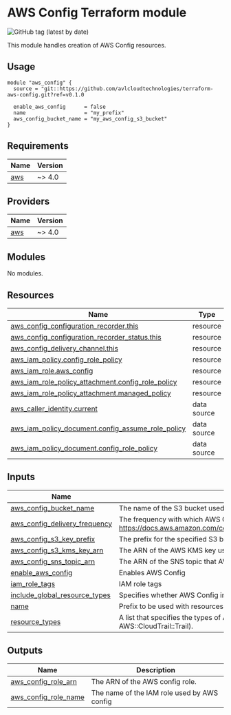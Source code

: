 # AWS Config Terraform module
![GitHub tag (latest by date)](https://img.shields.io/github/v/tag/avlcloudtechnologies/terraform-aws-config)

This module handles creation of AWS Config resources.

## Usage


```hcl
module "aws_config" {
  source = "git::https://github.com/avlcloudtechnologies/terraform-aws-config.git?ref=v0.1.0

  enable_aws_config      = false
  name                   = "my_prefix"
  aws_config_bucket_name = "my_aws_config_s3_bucket"
}
```

<!-- BEGINNING OF PRE-COMMIT-TERRAFORM DOCS HOOK -->
## Requirements

| Name | Version |
|------|---------|
| <a name="requirement_aws"></a> [aws](#requirement\_aws) | ~> 4.0 |

## Providers

| Name | Version |
|------|---------|
| <a name="provider_aws"></a> [aws](#provider\_aws) | ~> 4.0 |

## Modules

No modules.

## Resources

| Name | Type |
|------|------|
| [aws_config_configuration_recorder.this](https://registry.terraform.io/providers/hashicorp/aws/latest/docs/resources/config_configuration_recorder) | resource |
| [aws_config_configuration_recorder_status.this](https://registry.terraform.io/providers/hashicorp/aws/latest/docs/resources/config_configuration_recorder_status) | resource |
| [aws_config_delivery_channel.this](https://registry.terraform.io/providers/hashicorp/aws/latest/docs/resources/config_delivery_channel) | resource |
| [aws_iam_policy.config_role_policy](https://registry.terraform.io/providers/hashicorp/aws/latest/docs/resources/iam_policy) | resource |
| [aws_iam_role.aws_config](https://registry.terraform.io/providers/hashicorp/aws/latest/docs/resources/iam_role) | resource |
| [aws_iam_role_policy_attachment.config_role_policy](https://registry.terraform.io/providers/hashicorp/aws/latest/docs/resources/iam_role_policy_attachment) | resource |
| [aws_iam_role_policy_attachment.managed_policy](https://registry.terraform.io/providers/hashicorp/aws/latest/docs/resources/iam_role_policy_attachment) | resource |
| [aws_caller_identity.current](https://registry.terraform.io/providers/hashicorp/aws/latest/docs/data-sources/caller_identity) | data source |
| [aws_iam_policy_document.config_assume_role_policy](https://registry.terraform.io/providers/hashicorp/aws/latest/docs/data-sources/iam_policy_document) | data source |
| [aws_iam_policy_document.config_role_policy](https://registry.terraform.io/providers/hashicorp/aws/latest/docs/data-sources/iam_policy_document) | data source |

## Inputs

| Name | Description | Type | Default | Required |
|------|-------------|------|---------|:--------:|
| <a name="input_aws_config_bucket_name"></a> [aws\_config\_bucket\_name](#input\_aws\_config\_bucket\_name) | The name of the S3 bucket used to store the configuration history. | `string` | n/a | yes |
| <a name="input_aws_config_delivery_frequency"></a> [aws\_config\_delivery\_frequency](#input\_aws\_config\_delivery\_frequency) | The frequency with which AWS Config recurringly delivers configuration snapshotsE.g., One\_Hour or Three\_Hours.Valid values are listed here: https://docs.aws.amazon.com/config/latest/APIReference/API_ConfigSnapshotDeliveryProperties.html#API_ConfigSnapshotDeliveryProperties_Contents. | `string` | `"Six_Hours"` | no |
| <a name="input_aws_config_s3_key_prefix"></a> [aws\_config\_s3\_key\_prefix](#input\_aws\_config\_s3\_key\_prefix) | The prefix for the specified S3 bucket. | `string` | `null` | no |
| <a name="input_aws_config_s3_kms_key_arn"></a> [aws\_config\_s3\_kms\_key\_arn](#input\_aws\_config\_s3\_kms\_key\_arn) | The ARN of the AWS KMS key used to encrypt objects delivered by AWS Config. Must belong to the same Region as the destination S3 bucket. | `string` | `null` | no |
| <a name="input_aws_config_sns_topic_arn"></a> [aws\_config\_sns\_topic\_arn](#input\_aws\_config\_sns\_topic\_arn) | The ARN of the SNS topic that AWS Config delivers notifications to. | `string` | `null` | no |
| <a name="input_enable_aws_config"></a> [enable\_aws\_config](#input\_enable\_aws\_config) | Enables AWS Config | `bool` | `true` | no |
| <a name="input_iam_role_tags"></a> [iam\_role\_tags](#input\_iam\_role\_tags) | IAM role tags | `map(string)` | `{}` | no |
| <a name="input_include_global_resource_types"></a> [include\_global\_resource\_types](#input\_include\_global\_resource\_types) | Specifies whether AWS Config includes all supported types of global resources with the resources that it records. | `bool` | `true` | no |
| <a name="input_name"></a> [name](#input\_name) | Prefix to be used with resources | `string` | n/a | yes |
| <a name="input_resource_types"></a> [resource\_types](#input\_resource\_types) | A list that specifies the types of AWS resources for which AWS Config records configuration changes (for example, AWS::EC2::Instance or AWS::CloudTrail::Trail). | `list(string)` | `null` | no |

## Outputs

| Name | Description |
|------|-------------|
| <a name="output_aws_config_role_arn"></a> [aws\_config\_role\_arn](#output\_aws\_config\_role\_arn) | The ARN of the AWS config role. |
| <a name="output_aws_config_role_name"></a> [aws\_config\_role\_name](#output\_aws\_config\_role\_name) | The name of the IAM role used by AWS config |
<!-- END OF PRE-COMMIT-TERRAFORM DOCS HOOK -->